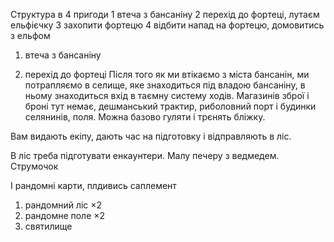 Структура в 4 пригоди
1 втеча з бансаніну
2 перехід до фортеці, лутаєм ельфієчку
3 захопити фортецю
4 відбити напад на фортецю, домовитись з ельфом

1) втеча з бансаніну

2) перехід до фортеці
Після того як ми втікаємо з міста бансанін, ми потрапляємо в селище, яке знаходиться під владою бансаніну, в ньому знаходиться вхід в таємну систему ходів. 
Магазинів зброї і броні тут немає, дешманський трактир, риболовний порт і будинки селянинів, поля.
Можна базово гуляти і трєнять бліжку.

Вам видають екіпу, дають час на підготовку і відправляють в ліс.

В ліс треба підготувати енкаунтери.
Малу печеру з ведмедем.
Струмочок


І рандомні карти, плдивись саплемент
1) рандомний ліс ×2
2) рандомне поле ×2
3) святилище